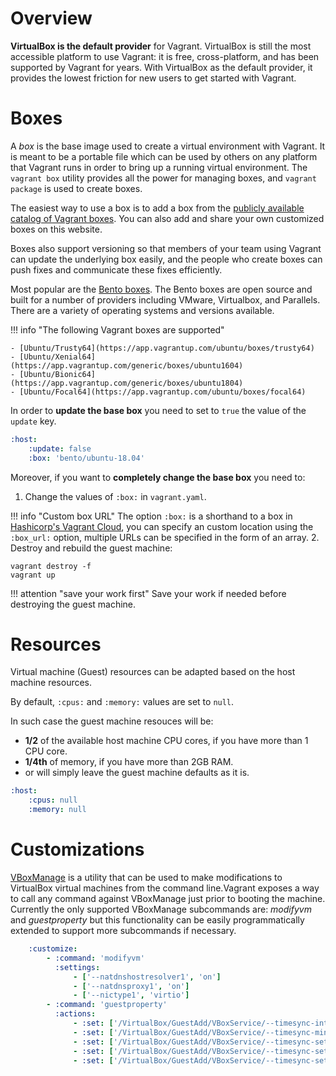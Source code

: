 # Overview

**VirtualBox is the default provider** for Vagrant. VirtualBox is still the most accessible platform to use Vagrant: it is free, cross-platform, and has been supported by Vagrant for years. With VirtualBox as the default provider, it provides the lowest friction for new users to get started with Vagrant.

# Boxes

A *box* is the base image used to create a virtual environment with Vagrant. It is meant to be a portable file which can be used by others on any platform that Vagrant runs in order to bring up a running virtual environment. The ``vagrant box`` utility provides all the power for managing boxes, and ``vagrant package`` is used to create boxes.

The easiest way to use a box is to add a box from the [publicly available catalog of Vagrant boxes](https://app.vagrantup.com/boxes/search). You can also add and share your own customized boxes on this website.

Boxes also support versioning so that members of your team using Vagrant can update the underlying box easily, and the people who create boxes can push fixes and communicate these fixes efficiently.

Most popular are the [Bento boxes](https://vagrantcloud.com/bento). The Bento boxes are open source and built for a number of providers including VMware, Virtualbox, and Parallels. There are a variety of operating systems and versions available.

!!! info "The following Vagrant boxes are supported"

    - [Ubuntu/Trusty64](https://app.vagrantup.com/ubuntu/boxes/trusty64)
    - [Ubuntu/Xenial64](https://app.vagrantup.com/generic/boxes/ubuntu1604)
    - [Ubuntu/Bionic64](https://app.vagrantup.com/generic/boxes/ubuntu1804)
    - [Ubuntu/Focal64](https://app.vagrantup.com/ubuntu/boxes/focal64)

In order to **update the base box** you need to set to ``true`` the value of the ``update`` key.<br>

```yaml
:host:
    :update: false
    :box: 'bento/ubuntu-18.04'
```

Moreover, if you want to **completely change the base box** you need to:

1. Change the values of ``:box:`` in ``vagrant.yaml``.

!!! info "Custom box URL"
    The option ``:box:`` is a shorthand to a box in [Hashicorp's Vagrant Cloud](https://www.vagrantup.com/vagrant-cloud),
    you can specify an custom location using the ``:box_url:`` option, multiple URLs can be specified in the form of an array.
2. Destroy and rebuild the guest machine:

```console
vagrant destroy -f
vagrant up
```

!!! attention "save your work first"
    Save your work if needed before destroying the guest machine.

# Resources

Virtual machine (Guest) resources can be adapted based on the host machine resources.

By default, ``:cpus:`` and ``:memory:`` values are set to ``null``.

In such case the guest machine resouces will be:

- **1/2** of the available host machine CPU cores, if you have more than 1 CPU core.
- **1/4th** of memory, if you have more than 2GB RAM.
- or will simply leave the guest machine defaults as it is.

```yaml
:host:
    :cpus: null
    :memory: null
```

# Customizations

[VBoxManage](https://www.virtualbox.org/manual/ch08.html) is a utility that can be used to make modifications to VirtualBox virtual machines from the command line.Vagrant exposes a way to call any command against VBoxManage just prior to booting the machine. Currently the only supported VBoxManage subcommands are: *modifyvm* and *guestproperty* but this functionality can be easily programmatically extended to support more subcommands if necessary.

```yaml
    :customize:
        - :command: 'modifyvm'
          :settings:
              - ['--natdnshostresolver1', 'on']
              - ['--natdnsproxy1', 'on']
              - ['--nictype1', 'virtio']
        - :command: 'guestproperty'
          :actions:
              - :set: ['/VirtualBox/GuestAdd/VBoxService/--timesync-interval', 10000]
              - :set: ['/VirtualBox/GuestAdd/VBoxService/--timesync-min-adjust', 100]
              - :set: ['/VirtualBox/GuestAdd/VBoxService/--timesync-set-on-restore', 1]
              - :set: ['/VirtualBox/GuestAdd/VBoxService/--timesync-set-start', 1]
              - :set: ['/VirtualBox/GuestAdd/VBoxService/--timesync-set-threshold', 1000]
```
